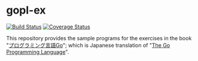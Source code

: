 # gopl-ex

[![Build Status](https://drone.io/github.com/ysohta/gopl-ex/status.png)](https://drone.io/github.com/ysohta/gopl-ex/latest)
[![Coverage Status](https://coveralls.io/repos/github/ysohta/gopl-ex/badge.png?branch=master)](https://coveralls.io/github/ysohta/gopl-ex?branch=master)

This repository provides the sample programs for the exercises in the book "[プログラミング言語Go](http://www.amazon.co.jp/dp/4621300253)"; which is Japanese translation of "[The Go Programming Language](http://www.gopl.io)".
